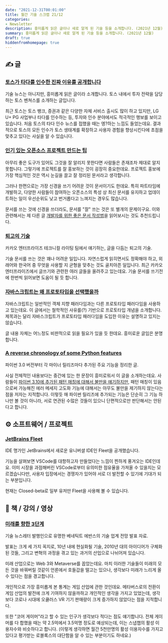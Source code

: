 ```yaml
---
date: "2021-12-31T00:01:00"
title: 월간 기술 스크랩 21/12
categories:
- Newsletter
description: 흥미롭게 읽은 글이나 새로 알게 된 기술 등을 소개합니다. (2021년 12월)
summary: 흥미롭게 읽은 글이나 새로 알게 된 기술 등을 소개합니다. (2021년 12월)
draft: true
hiddenfromhomepage: true
---
```


## ✍️ 글

### [토스가 타다를 인수한 진짜 이유를 공개합니다](https://blog.toss.im/article/outside-the-box)

기술 뉴스는 아니지만, 흥미롭게 읽은 글이라 소개합니다.
토스 내에서 투자 전략을 담당하는 토스 벤쳐스를 소개하는 글입니다.

최근 토스는 토스 뱅크, 증권과 같은 다양한 자체 서비스 출시도 많이 하고 있지만,
LG U+ PG 사업부나 타다를 인수하는 등, 투자와 인수 분야에서도 적극적인 행보를 보이고 있습니다.
처음 토스의 타다 인수 뉴스를 접했을 때는 엥?하는 느낌도 들었는데요.
결과적으로 토스의 모든 인수가 토스 생태계를 확장하고
사용자 경험을 향상시킨다에 초점을 맞추고 있다는 사실을 알 수 있습니다.

### [인기 있는 오픈소스 프로젝트 만드는 팁](https://news.hada.io/topic?id=5379)

아무리 좋은 도구가 있어도 그것을 잘 알리지 못한다면 사람들은 존재조차 제대로 알지 못합니다.
그렇기에 프로젝트를 잘 홍보하는 것이 굉장히 중요한데요.
프로젝트 홍보에 가장 핵심적인 것은 역시 눈길을 끌고 잘 정리된 문서라고 생각합니다.

그러나 한편으로는 가장 신경을 쓰기 어려운 것이 문서이기도 한데요.
특히 파트타임에 개발하고, 다양한 사람들이 참여하는 오픈소스의 특성 상 최신 문서를 유지하고
업데이트하는 일이 우선순위도 낮고 번거롭다고 느껴지는 경우도 많습니다.

문서를 쓰는 것에 신경을 쓰더라도, 문서를 "잘" 쓰는 것은 또 별개의 문제이구요.
이와 관련해서는 제 다른 글
[개발자를 위한 좋은 문서 작성법](https://ryanking13.github.io/2021/08/16/writing-a-good-documentation.html)을 읽어보시는 것도 추천드립니다.

### [퇴고의 기술](https://tech.kakaoenterprise.com/125)

카카오 엔터프라이즈 테크니컬 라이팅 팀에서 얘기하는, 글을 다듬는 퇴고의 기술.

기술 문서를 쓰는 것은 꽤나 어려운 일입니다. 자연스럽게 읽히면서도 정확해야 하고,
외래어와 한국어 중 무엇을 사용할 지 균형을 맞추는 것도 골치아픈 일입니다.
최근 카카오 엔터프라이즈에서 글쓰기와 관련한 여러 글들을 올려주고 있는데요.
기술 문서를 쓰기전에 한번씩 읽어보면 도움이 될 듯 합니다.

### [자바스크립트는 왜 프로토타입을 선택했을까](https://medium.com/@limsungmook/%EC%9E%90%EB%B0%94%EC%8A%A4%ED%81%AC%EB%A6%BD%ED%8A%B8%EB%8A%94-%EC%99%9C-%ED%94%84%EB%A1%9C%ED%86%A0%ED%83%80%EC%9E%85%EC%9D%84-%EC%84%A0%ED%83%9D%ED%96%88%EC%9D%84%EA%B9%8C-997f985adb42)

자바스크립트는 일반적인 객체 지향 패러다임과는 다른 프로토타입 패러다임을 사용하고 있는데요.
이 글에서는 철학적인 사유를(?) 기반으로 프로토타입 개념을 소개합니다.
제목과는 달리 자바스크립트가 프로토타입 패러다임을 도입한 이유는 설명하고 있지는 않습니다.

글 내용 자체는 어느정도 비판적으로 읽을 필요가 있을 듯 한데요. 흥미로운 글임은 분명합니다.

### [A reverse chronology of some Python features](https://snarky.ca/a-reverse-chronology-of-some-python-features/)

파이썬 3.0 버전부터 각 마이너 릴리즈마다 추가된 주요 기능을 정리한 글.

사실 전체적인 내용보다는 중간에 있는 한 문장이 흥미로워서 이 글을 소개하는데요.
사람들이 [파이썬 3.10에 추가된 패턴 매칭에 대해서 불만을 얘기하지만](https://ryanking13.github.io/2021/03/04/python-patma.html),
패턴 매칭이 있음으로써 가능해진 에러 메세지 고도화 기능에 대해서는
아무도 불만을 제기하지 않는다는 점을 저자는 지적합니다.
이렇듯 매 파이썬 릴리즈에 추가되는 기능은 단순히 그 기능 하나만 볼 것이 아니라,
서로 연관된 수많은 것들이 있으니 단편적으로만 판단해서는 안된다고 합니다.

<!-- ## 📌 북마크 -->

<!-- ## 📰 기술 뉴스 -->

## ⚙️ 소프트웨어 / 프로젝트

### [JetBrains Fleet](https://www.jetbrains.com/fleet/)

IDE 명가인 JetBrains에서 새로운 유니버셜 IDE인 Fleet을 공개했습니다.

기능을 살펴보면 VSCode를 대항하고자 만들었다는 느낌이 찐하게 풍겨오는 IDE인데요.
이미 시장을 과점해버린 VSCode로부터 유의미한 점유율을 가져올 수 있을지는 모르겠습니다만,
사용자 입장에서는 경쟁자가 있어야 서로 더 발전할 수 있기에 기대가 되는 부분입니다.

현재는 Closed-beta로 일부 유저만 Fleet을 사용해 볼 수 있습니다.

## 📙 책 / 강의 / 영상

### [미래를 향한 3단계](https://docs.google.com/presentation/d/e/2PACX-1vQ7SMsN9eNN8fEyI8kACmLA8wteNtYpzF9tBPoeUWAbKMK-C7VvFgex70k58PtftPCYlvsIQhqGxFtO/embed?start=false&loop=false&delayms=60000&slide=id.p1)

기술 뉴스레터 발행인으로 유명한 베네틱트 에반스의 기술 업계 전망 발표 자료.

발표는 크게 세 가지 꼭지로, 10년 내에 현실화될 기술, 2010년 대의 아이디어가 구체화된 것들,
그리고 변혁의 과정을 겪고 있는 과거의 산업으로 나뉘어져 있습니다.

미래 산업으로는 Web 3와 Metaverse를 꼽았는데요.
마치 이러한 기술들이 미래의 모든 것을 바꿔버릴 것같이 언론에서 호들갑을 떨고는 있으나,
생각보다 미래가 느리게 올 수 있다는 점을 경고합니다.

개인적으로 가장 흥미롭게 본 통계는 게임 산업에 관한 것인데요.
메타버스로의 전환이 게임 산업의 발전에 크게 기여하지 않을까하고 개인적인 생각을 가지고 있었는데,
생각보다 코로나 시대에 오큘러스 VR 기기 판매량이 크게 증가하지 않았다는 점을 지적합니다.

또한 "코어 게이머"라고 할 수 있는 인구가 생각보다 적다는 점도 얘기합니다.
전체 게이머를 다 합했을 때는 약 2.5억에서 3.5억명 정도로 예상되는데,
이는 스냅챕의 활성 이용자수와 비슷하다고 합니다.
(이렇게 생각하면 월간 5천만명의 활성 이용자수를 가지고 있다고 평가받는 로블록스의 대단함을 알 수 있는 부분이기도 하네요.)